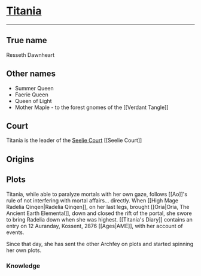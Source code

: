 # [Titania](https://forgottenrealms.fandom.com/wiki/Titania)
---
## True name
Resseth Dawnheart

## Other names
- Summer Queen
- Faerie Queen
- Queen of Light
- Mother Maple - to the forest gnomes of the [[Verdant Tangle]]
## Court
Titania is the leader of the [Seelie Court](https://forgottenrealms.fandom.com/wiki/Seelie_Court)
[[Seelie Court]] 
## Origins

## Plots
Titania, while able to paralyze mortals with her own gaze, follows [[Ao]]'s rule of not interfering with mortal affairs... directly. When [[High Mage Radelia Qinqen|Radelia Qinqen]], on her last legs, brought [[Oria|Oria, The Ancient Earth Elemental]], down and closed the rift of the portal, she swore to bring Radelia down when she was highest. [[Titania's Diary]] contains an entry on 12 Auranday, Kossent, 2876 [[Ages|AME]], with her account of events.

Since that day, she has sent the other Archfey on plots and started spinning her own plots.
### Knowledge